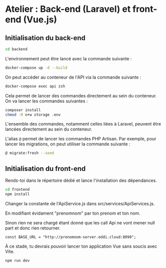 # Atelier : Back-end (Laravel) et front-end (Vue.js)

## Initialisation du back-end

```bash
cd backend
```

L'environnement peut être lancé avec la commande suivante :

```bash
docker-compose up -d --build
```

On peut accéder au conteneur de l'API via la commande suivante :

```bash
docker-compose exec api zsh
```

Cela permet de lancer des commandes directement au sein du conteneur. On va lancer les commandes suivantes :

```bash
composer install
chmod -R o+w storage .env
```

L'ensemble des commandes, notamment celles liées à Laravel, peuvent être lancées directement au sein du conteneur.

L'alias `@` permet de lancer les commandes PHP Artisan. Par exemple, pour lancer les migrations, on peut utiliser la commande suivante :

```bash
@ migrate:fresh --seed
```

## Initialisation du front-end

Rends-toi dans le répertoire dédié et lance l'installation des dépendances.

```bash
cd frontend
npm install
```

Changer la constante de l'ApiService.js dans src/services/ApiServices.js.

En modifiant évidament "prenomnom" par ton prenom et ton nom.

Sinon rien ne sera chargé étant donné que les call Api ne vont mener null part et donc rien retourner.

```
const BASE_URL = "http://prenomnom-server.eddi.cloud:8090";
```

À ce stade, tu devrais pouvoir lancer ton application Vue sans soucis avec Vite.

```bash
npm run dev
```
